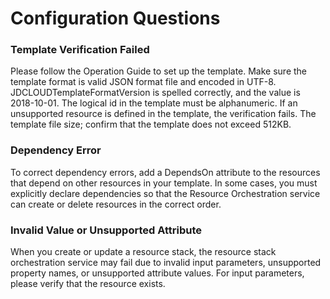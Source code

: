 # Configuration Questions

### **Template Verification Failed**
Please follow the Operation Guide to set up the template. Make sure the template format is valid JSON format file and encoded in UTF-8. JDCLOUDTemplateFormatVersion is spelled correctly, and the value is 2018-10-01. The logical id in the template must be alphanumeric. If an unsupported resource is defined in the template, the verification fails. The template file size; confirm that the template does not exceed 512KB.


### **Dependency Error**
To correct dependency errors, add a DependsOn attribute to the resources that depend on other resources in your template. In some cases, you must explicitly declare dependencies so that the Resource Orchestration service can create or delete resources in the correct order.

### **Invalid Value or Unsupported Attribute**
When you create or update a resource stack, the resource stack orchestration service may fail due to invalid input parameters, unsupported property names, or unsupported attribute values. For input parameters, please verify that the resource exists.


